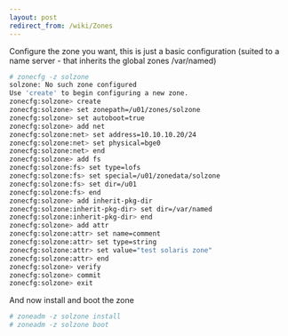 ```yaml
---
layout: post
redirect_from: /wiki/Zones
---
```


Configure the zone you want, this is just a basic configuration (suited to a name server - that inherits the global zones /var/named)

```bash
# zonecfg -z solzone
solzone: No such zone configured
Use 'create' to begin configuring a new zone.
zonecfg:solzone> create
zonecfg:solzone> set zonepath=/u01/zones/solzone
zonecfg:solzone> set autoboot=true
zonecfg:solzone> add net
zonecfg:solzone:net> set address=10.10.10.20/24
zonecfg:solzone:net> set physical=bge0
zonecfg:solzone:net> end
zonecfg:solzone> add fs
zonecfg:solzone:fs> set type=lofs
zonecfg:solzone:fs> set special=/u01/zonedata/solzone
zonecfg:solzone:fs> set dir=/u01
zonecfg:solzone:fs> end
zonecfg:solzone> add inherit-pkg-dir
zonecfg:solzone:inherit-pkg-dir> set dir=/var/named
zonecfg:solzone:inherit-pkg-dir> end
zonecfg:solzone> add attr
zonecfg:solzone:attr> set name=comment
zonecfg:solzone:attr> set type=string
zonecfg:solzone:attr> set value="test solaris zone"
zonecfg:solzone:attr> end
zonecfg:solzone> verify
zonecfg:solzone> commit
zonecfg:solzone> exit
```
And now install and boot the zone

```bash
# zoneadm -z solzone install
# zoneadm -z solzone boot
```

